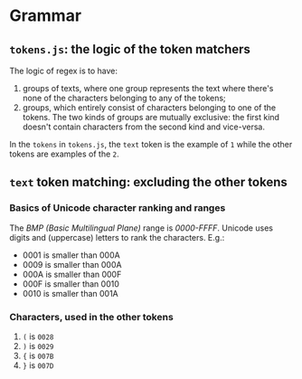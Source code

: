 # Grammar
## `tokens.js`: the logic of the token matchers
The logic of regex is to have:
1. groups of texts, where one group represents the text where there's none of the characters belonging to any of the tokens;
2. groups, which entirely consist of characters belonging to one of the tokens.
The two kinds of groups are mutually exclusive: the first kind doesn't contain characters from the second kind and vice-versa.

In the `tokens` in `tokens.js`, the `text` token is the example of `1` while the other tokens are examples of the `2`.

## `text` token matching: excluding the other tokens
### Basics of Unicode character ranking and ranges
The *BMP (Basic Multilingual Plane)* range is *0000-FFFF*.
Unicode uses digits and (uppercase) letters to rank the characters. E.g.:
* 0001 is smaller than 000A
* 0009 is smaller than 000A
* 000A is smaller than 000F
* 000F is smaller than 0010
* 0010 is smaller than 001A

### Characters, used in the other tokens
1. `(` is `0028`
2. `)` is `0029`
3. `{` is `007B`
4. `}` is `007D`


